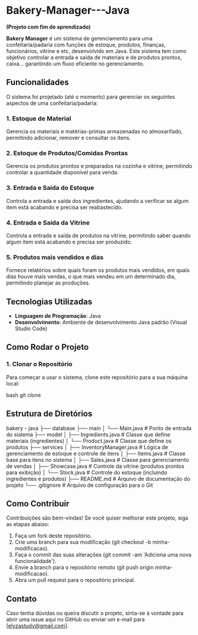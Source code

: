 # Bakery-Manager---Java 
 
**(Projeto com fim de aprendizado)** 

**Bakery Manager** é um sistema de gerenciamento para uma confeitaria/padaria com funções de estoque, produtos, finanças, funcionários, vitrine e etc, desenvolvido em Java. Este sistema tem como objetivo controlar a entrada e saída de materiais e de produtos prontos, caixa... garantindo um fluxo eficiente no gerenciamento.

## **Funcionalidades**

O sistema foi projetado (até o momento) para gerenciar os seguintes aspectos de uma confeitaria/padaria:

### 1. **Estoque de Material**
Gerencia os materiais e matérias-primas armazenadas no almoxarifado, permitindo adicionar, remover e consultar os itens.

### 2. **Estoque de Produtos/Comidas Prontas**
Gerencia os produtos prontos e preparados na cozinha e vitrine, permitindo controlar a quantidade disponível para venda.

### 3. **Entrada e Saída do Estoque**
Controla a entrada e saída dos ingredientes, ajudando a verificar se algum item está acabando e precisa ser reabastecido.

### 4. **Entrada e Saída da Vitrine**
Controla a entrada e saída de produtos na vitrine, permitindo saber quando algum item está acabando e precisa ser produzido. 
 
### 5. **Produtos mais vendidos e dias** 
Fornece relatórios sobre quais foram os produtos mais vendidos, em quais dias houve mais vendas, o que mais vendeu em um determinado dia, permitindo planejar as produções.

## **Tecnologias Utilizadas**
- **Linguagem de Programação**: Java
- **Desenvolvimento**: Ambiente de desenvolvimento Java padrão (Visual Studio Code)

## **Como Rodar o Projeto**

### 1. **Clonar o Repositório**
Para começar a usar o sistema, clone este repositório para a sua máquina local:

bash 
git clone 

## **Estrutura de Diretórios**
bakery - java
├── database
├── main
│   └── Main.java              # Ponto de entrada do sistema
├── model
│   ├── Ingredients.java       # Classe que define materiais (ingredientes)
│   └── Product.java           # Classe que define os produtos
├── services
│   ├── InventoryManager.java  # Lógica de gerenciamento de estoque e controle de itens 
│   ├── Items.java             # Classe base para itens no sistema
│   ├── Sales.java             # Classe para gerenciamento de vendas
│   ├── Showcase.java          # Controle da vitrine (produtos prontos para exibição)
│   └── Stock.java             # Controle do estoque (incluindo ingredientes e produtos)
├── README.md                  # Arquivo de documentação do projeto
└── .gitignore                 # Arquivo de configuração para o Git


## **Como Contribuir**
Contribuições são bem-vindas! Se você quiser melhorar este projeto, siga as etapas abaixo:

1. Faça um fork deste repositório.
2. Crie uma branch para sua modificação (git checkout -b minha-modificacao).
3. Faça o commit das suas alterações (git commit -am 'Adiciona uma nova funcionalidade').
4. Envie a branch para o repositório remoto (git push origin minha-modificacao).
5. Abra um pull request para o repositório principal.

## **Contato**
Caso tenha dúvidas ou queira discutir o projeto, sinta-se à vontade para abrir uma issue aqui no GitHub ou enviar um e-mail para [elyzastudy@gmail.com]. 




